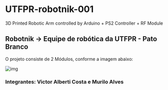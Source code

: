 # UTFPR-robotnik-001
3D Printed Robotic Arm controlled by Arduino + PS2 Controller + RF Module

## Robotnik -> Equipe de robótica da UTFPR - Pato Branco
O projeto consiste de 2 Módulos, conforme a imagem abaixo:

![img](https://drive.google.com/file/d/1dufc44pR66Ahuc6pRmi68rbqm5VHMyaj/view)




### Integrantes: Victor Alberti Costa e Murilo Alves
